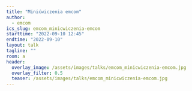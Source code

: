 ```yaml
---
title: "Minićwiczenia emcom"
author: 
  - emcom
ics_slug: emcom_minicwiczenia-emcom
starttime: "2022-09-10 12:45"
endtime: "2022-09-10"
layout: talk
tagline: ""
room: a
header:
  overlay_image: /assets/images/talks/emcom_minicwiczenia-emcom.jpg
  overlay_filter: 0.5
  teaser: /assets/images/talks/emcom_minicwiczenia-emcom.jpg
---
```

